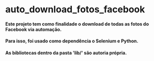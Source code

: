 # auto_download_fotos_facebook

#### Este projeto tem como finalidade o download de todas as fotos do Facebook via automação.
#### Para isso, foi usado como dependência o Selenium e Python.
#### As bibliotecas dentro da pasta 'lib/' são autoria própria.
